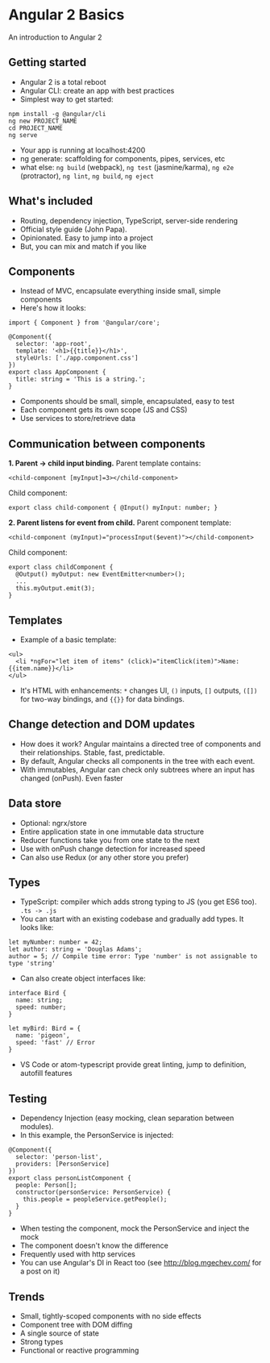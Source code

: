 # Angular 2 Basics
An introduction to Angular 2

## Getting started
- Angular 2 is a total reboot
- Angular CLI: create an app with best practices
- Simplest way to get started:

```
npm install -g @angular/cli
ng new PROJECT_NAME
cd PROJECT_NAME
ng serve
```

- Your app is running at localhost:4200
- ng generate: scaffolding for components, pipes, services, etc
- what else: `ng build` (webpack), `ng test` (jasmine/karma), `ng e2e` (protractor), `ng lint`, `ng build`, `ng eject`

## What's included
- Routing, dependency injection, TypeScript, server-side rendering
- Official style guide (John Papa).
- Opinionated. Easy to jump into a project
- But, you can mix and match if you like

## Components
- Instead of MVC, encapsulate everything inside small, simple components
- Here's how it looks:

```
import { Component } from '@angular/core';

@Component({
  selector: 'app-root',
  template: '<h1>{{title}}</h1>',
  styleUrls: ['./app.component.css']
})
export class AppComponent {
  title: string = 'This is a string.';
}
```

- Components should be small, simple, encapsulated, easy to test
- Each component gets its own scope (JS and CSS)
- Use services to store/retrieve data

## Communication between components
**1. Parent -> child input binding.** Parent template contains:

```
<child-component [myInput]=3></child-component>
```

Child component:

```
export class child-component { @Input() myInput: number; }
```

**2. Parent listens for event from child.** Parent component template:

```
<child-component (myInput)="processInput($event)"></child-component>
```

Child component:

```
export class childComponent {
  @Output() myOutput: new EventEmitter<number>();
  ...
  this.myOutput.emit(3);
}
```

## Templates
- Example of a basic template:

```
<ul>
  <li *ngFor="let item of items" (click)="itemClick(item)">Name: {{item.name}}</li>
</ul>
```
- It's HTML with enhancements: `*` changes UI, `()` inputs, `[]` outputs, `([])` for two-way bindings, and `{{}}` for data bindings.

## Change detection and DOM updates
- How does it work? Angular maintains a directed tree of components and their relationships. Stable, fast, predictable.
- By default, Angular checks all components in the tree with each event.
- With immutables, Angular can check only subtrees where an input has changed (onPush). Even faster

## Data store
- Optional: ngrx/store
- Entire application state in one immutable data structure
- Reducer functions take you from one state to the next
- Use with onPush change detection for increased speed
- Can also use Redux (or any other store you prefer)

## Types
- TypeScript: compiler which adds strong typing to JS (you get ES6 too). `.ts -> .js`
- You can start with an existing codebase and gradually add types. It looks like:

```
let myNumber: number = 42;
let author: string = 'Douglas Adams';
author = 5; // Compile time error: Type 'number' is not assignable to type 'string'
```

- Can also create object interfaces like:

```
interface Bird {
  name: string;
  speed: number;
}

let myBird: Bird = {
  name: 'pigeon',
  speed: 'fast' // Error
}
```

- VS Code or atom-typescript provide great linting, jump to definition, autofill features

## Testing
- Dependency Injection (easy mocking, clean separation between modules).
- In this example, the PersonService is injected:

```
@Component({
  selector: 'person-list',
  providers: [PersonService]
})
export class personListComponent {
  people: Person[];
  constructor(personService: PersonService) {
    this.people = peopleService.getPeople();
  }
}
```

- When testing the component, mock the PersonService and inject the mock
- The component doesn't know the difference
- Frequently used with http services
- You can use Angular's DI in React too (see http://blog.mgechev.com/ for a post on it)

## Trends
- Small, tightly-scoped components with no side effects
- Component tree with DOM diffing
- A single source of state
- Strong types
- Functional or reactive programming
